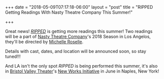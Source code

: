 +++
date = "2018-05-09T07:17:18-06:00"
layout = "post"
title = "RIPPED Getting Readings With Nasty Theatre Company This Summer!"

+++

Great news! [*RIPPED*](https://newplayexchange.org/plays/70552/ripped) is getting more readings this summer! Two readings will be a part of [Nasty Theatre Company](https://www.nastytheatrecompany.com/)'s 2018 Season in Los Angelos, they'll be directed by [Michelle Roselle](https://twitter.com/michaelroselle).

Details with cast, dates, and location will be announced soon, so stay tuned!!! 

And LA isn't the only spot *RIPPED* is being performed this summer, it's also in [Bristol Valley Theater](http://bvtnaples.org/)'s [New Works Initiative](http://bvtnaples.org/bvt-new-works-initiative/) in June in Naples, New York!